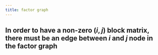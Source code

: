 ```yaml
---
title: factor graph
---
```


## 

## In order to have a non-zero $(i,j)$ block matrix, there must be an edge between $i$ and $j$ node in the factor graph
##
